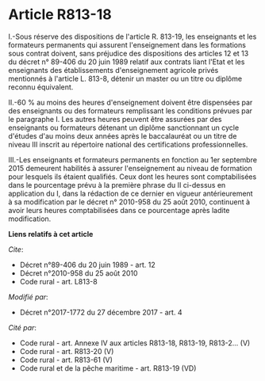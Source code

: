 # Article R813-18

I.-Sous réserve des dispositions de l'article R. 813-19, les enseignants et les formateurs permanents qui assurent
l'enseignement dans les formations sous contrat doivent, sans préjudice des dispositions des articles 12 et 13 du décret n°
89-406 du 20 juin 1989 relatif aux contrats liant l'Etat et les enseignants des établissements d'enseignement agricole privés
mentionnés à l'article L. 813-8, détenir un master ou un titre ou diplôme reconnu équivalent.

II.-60 % au moins des heures d'enseignement doivent être dispensées par des enseignants ou des formateurs remplissant les
conditions prévues par le paragraphe I. Les autres heures peuvent être assurées par des enseignants ou formateurs détenant un
diplôme sanctionnant un cycle d'études d'au moins deux années après le baccalauréat ou un titre de niveau III inscrit au
répertoire national des certifications professionnelles.

III.-Les enseignants et formateurs permanents en fonction au 1er septembre 2015 demeurent habilités à assurer l'enseignement
au niveau de formation pour lesquels ils étaient qualifiés. Ceux dont les heures sont comptabilisées dans le pourcentage
prévu à la première phrase du II ci-dessus en application du I, dans la rédaction de ce dernier en vigueur antérieurement à
sa modification par le décret n° 2010-958 du 25 août 2010, continuent à avoir leurs heures comptabilisées dans ce pourcentage
après ladite modification.

**Liens relatifs à cet article**

_Cite_:

  - Décret n°89-406 du 20 juin 1989 - art. 12
  - Décret n°2010-958 du 25 août 2010
  - Code rural - art. L813-8

_Modifié par_:

  - Décret n°2017-1772 du 27 décembre 2017 - art. 4

_Cité par_:

  - Code rural - art. Annexe IV aux articles R813-18, R813-19, R813-2... (V)
  - Code rural - art. R813-20 (V)
  - Code rural - art. R813-61 (V)
  - Code rural et de la pêche maritime - art. R813-19 (VD)
